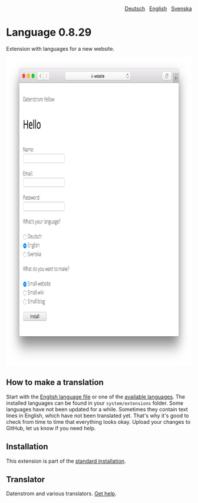 <p align="right"><a href="README-de.md">Deutsch</a> &nbsp; <a href="README.md">English</a> &nbsp; <a href="README-sv.md">Svenska</a></p>

# Language 0.8.29

Extension with languages for a new website.

<p align="center"><img src="language-screenshot.png?raw=true" width="795" height="836" alt="Screenshot"></p>

## How to make a translation

Start with the [English language file](https://github.com/datenstrom/yellow-extensions/blob/master/source/english/english.txt) or one of the [available languages](https://github.com/datenstrom/yellow-extensions#languages). The installed languages can be found in your `system/extensions` folder. Some languages have not been updated for a while. Sometimes they contain text lines in English, which have not been translated yet. That's why it's good to check from time to time that everything looks okay. Upload your changes to GitHub, let us know if you need help.

## Installation

This extension is part of the [standard installation](https://github.com/datenstrom/yellow).

## Translator

Datenstrom and various translators. [Get help](https://datenstrom.se/yellow/help/).
